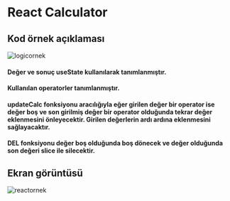 # React Calculator
## Kod örnek açıklaması
![logicornek](https://user-images.githubusercontent.com/36435160/181197299-74825e59-0f56-4cc3-88f9-fe09d1c14970.png)

#### Değer ve sonuç useState kullanılarak tanımlanmıştır.
#### Kullanılan operatorler tanımlanmıştır.
#### updateCalc fonksiyonu aracılığıyla eğer girilen değer bir operator ise değer boş ve son girilmiş değer bir operator olduğunda tekrar değer eklenmesini önleyecektir. Girilen değerlerin ardı ardına eklenmesini sağlayacaktır. 
#### DEL fonksiyonu değer boş olduğunda boş dönecek ve değer olduğunda son değeri slice ile silecektir.

## Ekran görüntüsü

![reactornek](https://user-images.githubusercontent.com/36435160/181205326-ee5b2cf0-9d11-47f0-b3c5-5cf4f39e9e90.png)
